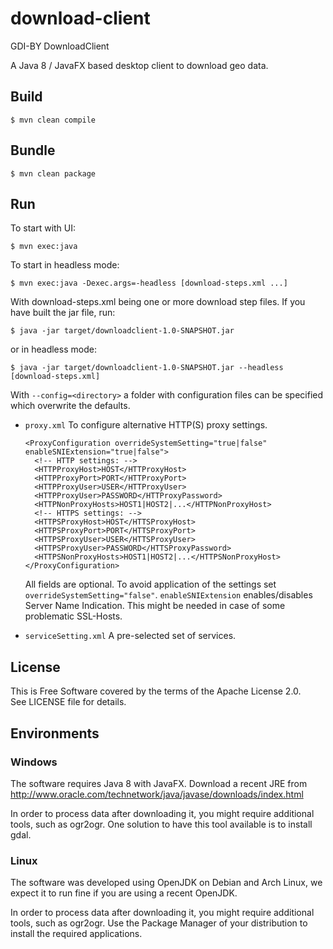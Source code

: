 # download-client
GDI-BY DownloadClient

A Java 8 / JavaFX based desktop client to download geo data.

## Build

    $ mvn clean compile

## Bundle

    $ mvn clean package

## Run
To start with UI:

    $ mvn exec:java

To start in headless mode:

    $ mvn exec:java -Dexec.args=-headless [download-steps.xml ...]


With download-steps.xml being one or more download step files.
If you have built the jar file, run:

    $ java -jar target/downloadclient-1.0-SNAPSHOT.jar

or in headless mode:

    $ java -jar target/downloadclient-1.0-SNAPSHOT.jar --headless [download-steps.xml]

With `--config=<directory>` a folder with configuration files can be
specified which overwrite the defaults.

* `proxy.xml` To configure alternative HTTP(S) proxy settings.

      <ProxyConfiguration overrideSystemSetting="true|false" enableSNIExtension="true|false">
        <!-- HTTP settings: -->
        <HTTPProxyHost>HOST</HTTProxyHost>
        <HTTPProxyPort>PORT</HTTProxyPort>
        <HTTPProxyUser>USER</HTTProxyUser>
        <HTTPProxyUser>PASSWORD</HTTProxyPassword>
        <HTTPNonProxyHosts>HOST1|HOST2|...</HTTPNonProxyHost>
        <!-- HTTPS settings: -->
        <HTTPSProxyHost>HOST</HTTSProxyHost>
        <HTTPSProxyPort>PORT</HTTSProxyPort>
        <HTTPSProxyUser>USER</HTTSProxyUser>
        <HTTPSProxyUser>PASSWORD</HTTSProxyPassword>
        <HTTPSNonProxyHosts>HOST1|HOST2|...</HTTPSNonProxyHost>
      </ProxyConfiguration>

  All fields are optional. To avoid application of the settings set
  `overrideSystemSetting="false"`. `enableSNIExtension` enables/disables
  Server Name Indication. This might be needed in case of some problematic
  SSL-Hosts.

* `serviceSetting.xml` A pre-selected set of services.



## License

This is Free Software covered by the terms of the Apache License 2.0.  
See LICENSE file for details.


## Environments

### Windows

The software requires Java 8 with JavaFX.
Download a recent JRE from http://www.oracle.com/technetwork/java/javase/downloads/index.html

In order to process data after downloading it, you might require additional
tools, such as ogr2ogr.
One solution to have this tool available is to install gdal.

### Linux

The software was developed using OpenJDK on Debian and Arch Linux, we expect it
to run fine if you are using a recent OpenJDK.

In order to process data after downloading it, you might require additional
tools, such as ogr2ogr. Use the Package Manager of your distribution to install
the required applications.
